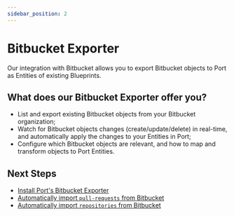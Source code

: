 ```yaml
---
sidebar_position: 2
---
```


# Bitbucket Exporter

Our integration with Bitbucket allows you to export Bitbucket objects to Port as Entities of existing Blueprints.

## What does our Bitbucket Exporter offer you?

- List and export existing Bitbucket objects from your Bitbucket organization;
- Watch for Bitbucket objects changes (create/update/delete) in real-time, and automatically apply the changes to your Entities in Port;
- Configure which Bitbucket objects are relevant, and how to map and transform objects to Port Entities.

## Next Steps

- [Install Port's Bitbucket Exporter](./installation.md)
- [Automatically import `pull-requests` from Bitbucket](./exporting-pull-requests.md)
- [Automatically import `repositories` from Bitbucket](./exporting-repositories.md)
